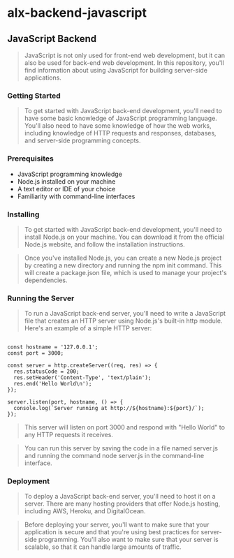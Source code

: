 # alx-backend-javascript
## JavaScript Backend
> JavaScript is not only used for front-end web development, but it can also be used for back-end web development. In this repository, you'll find information about using JavaScript for building server-side applications.

### Getting Started
> To get started with JavaScript back-end development, you'll need to have some basic knowledge of JavaScript programming language. You'll also need to have some knowledge of how the web works, including knowledge of HTTP requests and responses, databases, and server-side programming concepts.

### Prerequisites
- JavaScript programming knowledge
- Node.js installed on your machine
- A text editor or IDE of your choice
- Familiarity with command-line interfaces

### Installing
> To get started with JavaScript back-end development, you'll need to install Node.js on your machine. You can download it from the official Node.js website, and follow the installation instructions.

> Once you've installed Node.js, you can create a new Node.js project by creating a new directory and running the npm init command. This will create a package.json file, which is used to manage your project's dependencies.

### Running the Server
> To run a JavaScript back-end server, you'll need to write a JavaScript file that creates an HTTP server using Node.js's built-in http module. Here's an example of a simple HTTP server:


```const http = require('http');

const hostname = '127.0.0.1';
const port = 3000;

const server = http.createServer((req, res) => {
  res.statusCode = 200;
  res.setHeader('Content-Type', 'text/plain');
  res.end('Hello World\n');
});

server.listen(port, hostname, () => {
  console.log(`Server running at http://${hostname}:${port}/`);
});
```

> This server will listen on port 3000 and respond with "Hello World" to any HTTP requests it receives.

> You can run this server by saving the code in a file named server.js and running the command node server.js in the command-line interface.

### Deployment
> To deploy a JavaScript back-end server, you'll need to host it on a server. There are many hosting providers that offer Node.js hosting, including AWS, Heroku, and DigitalOcean.

> Before deploying your server, you'll want to make sure that your application is secure and that you're using best practices for server-side programming. You'll also want to make sure that your server is scalable, so that it can handle large amounts of traffic.